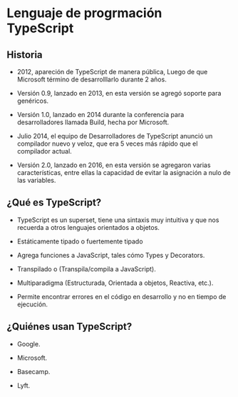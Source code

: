 # Lenguaje de progrmación TypeScript

## Historia

+ 2012, apareción de TypeScript de manera pública, Luego de que Microsoft término de desarrolllarlo durante 2 años. 

+ Versión 0.9, lanzado en 2013, en esta versión se agregó soporte para genéricos. 

+ Versión 1.0, lanzado en 2014 durante la conferencia para desarrolladores llamada Build, hecha por Microsoft.

+ Julio 2014, el equipo de Desarrolladores de TypeScript anunció un compilador nuevo y veloz, que era 5 veces más rápido que el compilador actual.

+ Versión 2.0, lanzado en 2016, en esta versión se agregaron varias características, entre ellas la capacidad de evitar la asignación a nulo de las variables.

## ¿Qué es TypeScript?

+ TypeScript es un superset, tiene una sintaxis muy intuitiva y que nos recuerda a otros lenguajes orientados a objetos. 

+ Estáticamente tipado o fuertemente tipado

+ Agrega funciones a JavaScript, tales cómo Types y Decorators.

+ Transpilado o (Transpila/compila a JavaScript).

+ Multiparadigma (Estructurada, Orientada a objetos, Reactiva, etc.).

+ Permite encontrar errores en el código en desarrollo y no en tiempo de ejecución.

## ¿Quiénes usan TypeScript?

+ Google.

+ Microsoft.

+ Basecamp.

+ Lyft.
